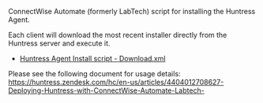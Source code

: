 ConnectWise Automate (formerly LabTech) script for installing the Huntress Agent.

Each client will download the most recent installer directly from the Huntress server and execute it.

- [Huntress Agent Install script - Download.xml](https://raw.githubusercontent.com/huntresslabs/deployment-scripts/master/ConnectWise-Automate/Huntress%20Agent%20Install%20script%20-%20Download.xml)

Please see the following document for usage details:
https://huntress.zendesk.com/hc/en-us/articles/4404012708627-Deploying-Huntress-with-ConnectWise-Automate-Labtech-
